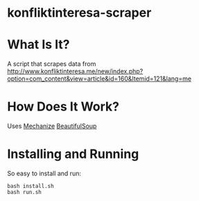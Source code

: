# konfliktinteresa-scraper

What Is It?
===========
A script that scrapes data from http://www.konfliktinteresa.me/new/index.php?option=com_content&view=article&id=160&Itemid=121&lang=me

How Does It Work?
=================

Uses [Mechanize](http://wwwsearch.sourceforge.net/mechanize/) [BeautifulSoup](http://www.crummy.com/software/BeautifulSoup/) 

Installing and Running
======================
So easy to install and run:
```
bash install.sh
bash run.sh
```
